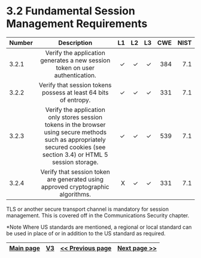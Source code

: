 # 3.2 Fundamental Session Management Requirements

| Number       | Description     | L1    		| L2         | L3 		   | CWE		| NIST		 |
| :------------- | :----------: | -----------: | -----------:|-----------:| -----------:|-----------:|
| 3.2.1 | Verify the application generates a new session token on user authentication.  | ✓	 | ✓   | ✓   | 384 |7.1|
| 3.2.2 | Verify that session tokens possess at least 64 bits of entropy.  | ✓ 	 | ✓   | ✓   | 331 |7.1|
| 3.2.3 | Verify the application only stores session tokens in the browser using secure methods such as appropriately secured cookies (see section 3.4) or HTML 5 session storage. | ✓	 | ✓   | ✓   | 539 |7.1|
| 3.2.4 | Verify that session token are generated using approved cryptographic algorithms. | X 	 | ✓   | ✓   | 331 |7.1|

TLS or another secure transport channel is mandatory for session management. This is covered off in the Communications Security chapter.

*Note
Where US standards are mentioned, a regional or local standard can be used in place of or in addition to the US standard as required.

[Main page](../README.md) | [V3](README.md) | [<< Previous page](v3.1_Fundamental_Session_Management_Requirements.md) |  [Next page >>](v3.3_Session_Logout_and_Timeout_Requirements.md)
| --- | --- | --- | --- |

